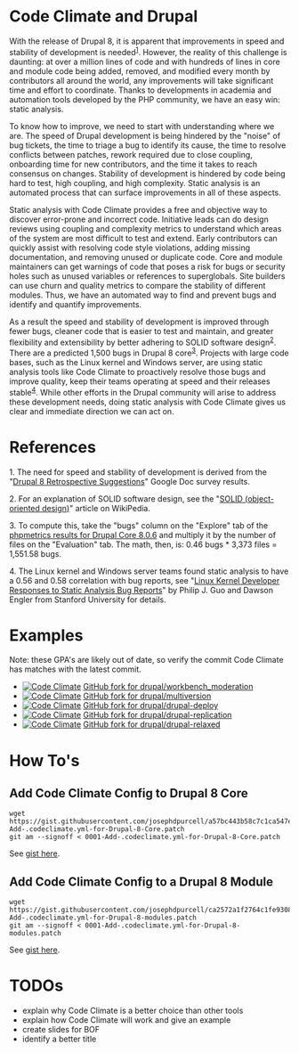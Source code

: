 # Code Climate and Drupal

With the release of Drupal 8, it is apparent that improvements in speed and stability of development is needed<sup>[1](#footnote1)</sup>. However, the reality of this challenge is daunting: at over a million lines of code and with hundreds of lines in core and module code being added, removed, and modified every month by contributors all around the world, any improvements will take significant time and effort to coordinate. Thanks to developments in academia and automation tools developed by the PHP community, we have an easy win: static analysis.

To know how to improve, we need to start with understanding where we are. The speed of Drupal development is being hindered by the "noise" of bug tickets, the time to triage a bug to identify its cause, the time to resolve conflicts between patches, rework required due to close coupling, onboarding time for new contributors, and the time it takes to reach consensus on changes. Stability of development is hindered by code being hard to test, high coupling, and high complexity. Static analysis is an automated process that can surface improvements in all of these aspects.

Static analysis with Code Climate provides a free and objective way to discover error-prone and incorrect code. Initiative leads can do design reviews using coupling and complexity metrics to understand which areas of the system are most difficult to test and extend. Early contributors can quickly assist with resolving code style violations, adding missing documentation, and removing unused or duplicate code. Core and module maintainers can get warnings of code that poses a risk for bugs or security holes such as unused variables or references to superglobals. Site builders can use churn and quality metrics to compare the stability of different modules. Thus, we have an automated way to find and prevent bugs and identify and quantify improvements.

As a result the speed and stability of development is improved through fewer bugs, cleaner code that is easier to test and maintain, and greater flexibility and extensibility by better adhering to SOLID software design<sup>[2](#footnote2)</sup>. There are a predicted 1,500 bugs in Drupal 8 core<sup>[3](#footnote3)</sup>. Projects with large code bases, such as the Linux kernel and Windows server, are using static analysis tools like Code Climate to proactively resolve those bugs and improve quality, keep their teams operating at speed and their releases stable<sup>[4](#footnote4)</sup>. While other efforts in the Drupal community will arise to address these development needs, doing static analysis with Code Climate gives us clear and immediate direction we can act on.

# References

<a name="footnote1">1</a>. The need for speed and stability of development is derived from the "[Drupal 8 Retrospective Suggestions](https://docs.google.com/document/d/11ZcXSSqvAGkI4AQ9-GxQmnMR3E9bo8Z9DUA58bY7_Sk/mobilebasic)" Google Doc survey results.

<a name="footnote2">2</a>. For an explanation of SOLID software design, see the "[SOLID (object-oriented design)](https://en.wikipedia.org/wiki/SOLID_%28object-oriented_design%29)" article on WikiPedia.

<a name="footnote3">3</a>. To compute this, take the "bugs" column on the "Explore" tab of the [phpmetrics results for Drupal Core 8.0.6](phpmetrics-drupal-8.0.6.html) and multiply it by the number of files on the "Evaluation" tab. The math, then, is: 0.46 bugs * 3,373 files = 1,551.58 bugs.

<a name="footnote4">4</a>. The Linux kernel and Windows server teams found static analysis to have a 0.56 and 0.58 correlation with bug reports, see "[Linux Kernel Developer Responses to Static Analysis Bug Reports](https://www.usenix.org/legacy/event/usenix09/tech/full_papers/guo/guo_html/index.html)" by Philip J. Guo and Dawson Engler from Stanford University for details.

# Examples

Note: these GPA's are likely out of date, so verify the commit Code Climate has matches with the latest commit.

* [![Code Climate](https://codeclimate.com/github/josephdpurcell/workbench_moderation/badges/gpa.svg)](https://codeclimate.com/github/josephdpurcell/workbench_moderation) [GitHub fork for drupal/workbench_moderation](https://github.com/josephdpurcell/workbench_moderation)
* [![Code Climate](https://codeclimate.com/github/josephdpurcell/drupal-multiversion/badges/gpa.svg)](https://codeclimate.com/github/josephdpurcell/drupal-multiversion) [GitHub fork for drupal/multiversion](https://github.com/josephdpurcell/multiversion)
* [![Code Climate](https://codeclimate.com/github/josephdpurcell/drupal-deploy/badges/gpa.svg)](https://codeclimate.com/github/josephdpurcell/drupal-deploy) [GitHub fork for drupal/drupal-deploy](https://github.com/josephdpurcell/drupal-deploy)
* [![Code Climate](https://codeclimate.com/github/josephdpurcell/drupal-replication/badges/gpa.svg)](https://codeclimate.com/github/josephdpurcell/drupal-replication) [GitHub fork for drupal/drupal-replication](https://github.com/josephdpurcell/drupal-replication)
* [![Code Climate](https://codeclimate.com/github/josephdpurcell/drupal-relaxed/badges/gpa.svg)](https://codeclimate.com/github/josephdpurcell/drupal-relaxed) [GitHub fork for drupal/drupal-relaxed](https://github.com/josephdpurcell/drupal-relaxed)

# How To's

## Add Code Climate Config to Drupal 8 Core

```
wget https://gist.githubusercontent.com/josephdpurcell/a57bc443b58c7c1ca547e5a7b067ff30/raw/92a9f2215dc99a29f63b02807922ac126894cbc7/0001-Add-.codeclimate.yml-for-Drupal-8-Core.patch
git am --signoff < 0001-Add-.codeclimate.yml-for-Drupal-8-Core.patch
```

See [gist here](https://gist.github.com/josephdpurcell/a57bc443b58c7c1ca547e5a7b067ff30).

## Add Code Climate Config to a Drupal 8 Module

```
wget https://gist.githubusercontent.com/josephdpurcell/ca2572a1f2764c1fe930885c29d06382/raw/e43c218583628c3eed5406e759c707754c4a9e49/0001-Add-.codeclimate.yml-for-Drupal-8-modules.patch
git am --signoff < 0001-Add-.codeclimate.yml-for-Drupal-8-modules.patch
```

See [gist here](https://gist.github.com/josephdpurcell/ca2572a1f2764c1fe930885c29d06382).

# TODOs

* explain why Code Climate is a better choice than other tools
* explain how Code Climate will work and give an example
* create slides for BOF
* identify a better title
